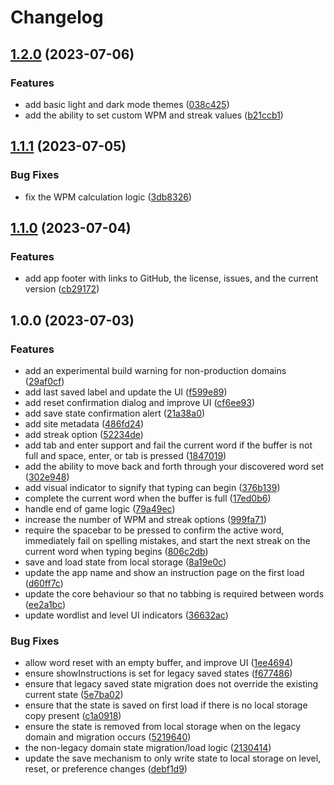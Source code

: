# Changelog

## [1.2.0](https://github.com/r3oath/burst-type.pro/compare/v1.1.1...v1.2.0) (2023-07-06)


### Features

* add basic light and dark mode themes ([038c425](https://github.com/r3oath/burst-type.pro/commit/038c42529a68403e1b177986d0c24ed56164178d))
* add the ability to set custom WPM and streak values ([b21ccb1](https://github.com/r3oath/burst-type.pro/commit/b21ccb11a72d298d0331ddff82534f30c980206a))

## [1.1.1](https://github.com/r3oath/burst-type.pro/compare/v1.1.0...v1.1.1) (2023-07-05)


### Bug Fixes

* fix the WPM calculation logic ([3db8326](https://github.com/r3oath/burst-type.pro/commit/3db8326463e023acacf70d022967b207d0b4293c))

## [1.1.0](https://github.com/r3oath/burst-type.pro/compare/v1.0.0...v1.1.0) (2023-07-04)


### Features

* add app footer with links to GitHub, the license, issues, and the current version ([cb29172](https://github.com/r3oath/burst-type.pro/commit/cb291720ec11d508fa5862f2a406636a23fe7a91))

## 1.0.0 (2023-07-03)


### Features

* add an experimental build warning for non-production domains ([29af0cf](https://github.com/r3oath/burst-type.pro/commit/29af0cf711000893339550c179e9c4e6bba703fa))
* add last saved label and update the UI ([f599e89](https://github.com/r3oath/burst-type.pro/commit/f599e8987f6bfac5a1526b5aa2c48e86420dd2f9))
* add reset confirmation dialog and improve UI ([cf6ee93](https://github.com/r3oath/burst-type.pro/commit/cf6ee9328b39aa989bc290482da012a703bd34a8))
* add save state confirmation alert ([21a38a0](https://github.com/r3oath/burst-type.pro/commit/21a38a096f9000b449d5521220967bdb0baea436))
* add site metadata ([486fd24](https://github.com/r3oath/burst-type.pro/commit/486fd24cf46395012d7eea22d6762072d85a8f17))
* add streak option ([52234de](https://github.com/r3oath/burst-type.pro/commit/52234de580715e3415cc7014e25f132accf39563))
* add tab and enter support and fail the current word if the buffer is not full and space, enter, or tab is pressed ([1847019](https://github.com/r3oath/burst-type.pro/commit/18470194c3cec66249ed620413b8adce4fde902a))
* add the ability to move back and forth through your discovered word set ([302e948](https://github.com/r3oath/burst-type.pro/commit/302e94898a26525a241b5d974b61a662a257b59f))
* add visual indicator to signify that typing can begin ([376b139](https://github.com/r3oath/burst-type.pro/commit/376b1396378d4d7b7b183cebb03752d5ff7f6084))
* complete the current word when the buffer is full ([17ed0b6](https://github.com/r3oath/burst-type.pro/commit/17ed0b6a4f7aca610c6e4fea064137fd03ab92e6))
* handle end of game logic ([79a49ec](https://github.com/r3oath/burst-type.pro/commit/79a49ec541b6496524c988ad045c14ee69ddff87))
* increase the number of WPM and streak options ([999fa71](https://github.com/r3oath/burst-type.pro/commit/999fa716c1776148c057b7eb6e315447cfefa6b8))
* require the spacebar to be pressed to confirm the active word, immediately fail on spelling mistakes, and start the next streak on the current word when typing begins ([806c2db](https://github.com/r3oath/burst-type.pro/commit/806c2db23fcae20ef2653ea89a2cd3b11de0a155))
* save and load state from local storage ([8a19e0c](https://github.com/r3oath/burst-type.pro/commit/8a19e0c898035122371dcab706181fc15d99459d))
* update the app name and show an instruction page on the first load ([d60ff7c](https://github.com/r3oath/burst-type.pro/commit/d60ff7cf3e448745ccfb0403b27fbfadc456a496))
* update the core behaviour so that no tabbing is required between words ([ee2a1bc](https://github.com/r3oath/burst-type.pro/commit/ee2a1bce6c84e022a9c23e5b26ce00da6c96bf27))
* update wordlist and level UI indicators ([36632ac](https://github.com/r3oath/burst-type.pro/commit/36632acd8dd0b772f76e639657c0aabce0fead5e))


### Bug Fixes

* allow word reset with an empty buffer, and improve UI ([1ee4694](https://github.com/r3oath/burst-type.pro/commit/1ee469408311386b85c7fd5fbda9b350cfbd48c9))
* ensure showInstructions is set for legacy saved states ([f677486](https://github.com/r3oath/burst-type.pro/commit/f67748634004262e3721c7275472a38c5311bdc9))
* ensure that legacy saved state migration does not override the existing current state ([5e7ba02](https://github.com/r3oath/burst-type.pro/commit/5e7ba023f6551fde2887b6cb72770eb503901bf8))
* ensure that the state is saved on first load if there is no local storage copy present ([c1a0918](https://github.com/r3oath/burst-type.pro/commit/c1a0918dbc31223bfbf43ab757b3414825d6c4a1))
* ensure the state is removed from local storage when on the legacy domain and migration occurs ([5219640](https://github.com/r3oath/burst-type.pro/commit/52196407f836a5f0603775ae68a8e071ef9f2398))
* the non-legacy domain state migration/load logic ([2130414](https://github.com/r3oath/burst-type.pro/commit/2130414d3dfb8f7f598424045e2a0077bc9b8adc))
* update the save mechanism to only write state to local storage on level, reset, or preference changes ([debf1d9](https://github.com/r3oath/burst-type.pro/commit/debf1d966cba096e6472a1fc7bc228d50a38e035))

